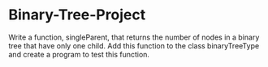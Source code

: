 # Binary-Tree-Project
Write a function, singleParent, that returns the number of nodes in a binary tree that have only one child. Add this function to the class binaryTreeType and create a program to test this function.
